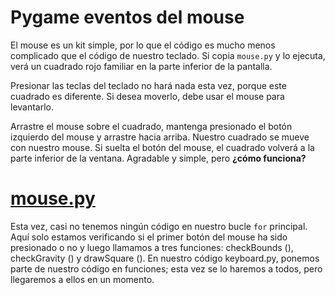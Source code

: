 # Pygame eventos del  mouse

El mouse es un kit simple, por lo que el código es mucho menos complicado que el código de nuestro teclado. Si copia `mouse.py` y lo ejecuta, verá un cuadrado rojo familiar en la parte inferior de la pantalla. 

Presionar las teclas del teclado no hará nada esta vez, porque este cuadrado es diferente. Si desea moverlo, debe usar el mouse para levantarlo.

Arrastre el mouse sobre el cuadrado, mantenga presionado el botón izquierdo del mouse y arrastre hacia arriba. Nuestro cuadrado se mueve con nuestro mouse. Si suelta el botón del mouse, el cuadrado volverá a la parte inferior de la ventana. Agradable y simple, pero **¿cómo funciona?**

# [mouse.py](https://github.com/Ezzzzzzzzzzzzzz/Taller_PyG/blob/master/PracticasPyG/Practica3/mouse.py)

Esta vez, casi no tenemos ningún código en nuestro bucle `for` principal. Aquí solo estamos verificando si el primer botón del mouse ha sido presionado o no y luego llamamos a tres funciones: checkBounds (), checkGravity () y drawSquare (). En nuestro código keyboard.py, ponemos parte de nuestro código en funciones; esta vez se lo haremos a todos, pero llegaremos a ellos en un momento.
<!--stackedit_data:
eyJoaXN0b3J5IjpbMTg1MDM5MzIxNiwtMjIzOTgxODM0XX0=
-->